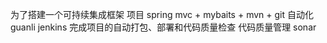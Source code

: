 为了搭建一个可持续集成框架
项目
 spring mvc + mybaits + mvn + git
自动化guanli
  jenkins 
     完成项目的自动打包、部署和代码质量检查
代码质量管理
  sonar
